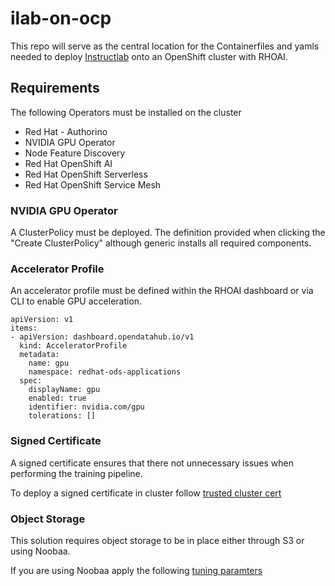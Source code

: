 # ilab-on-ocp

This repo will serve as the central location for the Containerfiles and yamls needed to deploy [Instructlab](https://instructlab.ai/) onto an OpenShift cluster with RHOAI.

## Requirements
The following Operators must be installed on the cluster

* Red Hat - Authorino
* NVIDIA GPU Operator
* Node Feature Discovery
* Red Hat OpenShift AI
* Red Hat OpenShift Serverless
* Red Hat OpenShift Service Mesh

### NVIDIA GPU Operator
A ClusterPolicy must be deployed. The definition provided when clicking the "Create ClusterPolicy" although generic installs all required components.

### Accelerator Profile
An accelerator profile must be defined within the RHOAI dashboard or via CLI to enable GPU acceleration.

```
apiVersion: v1
items:
- apiVersion: dashboard.opendatahub.io/v1
  kind: AcceleratorProfile
  metadata:
    name: gpu
    namespace: redhat-ods-applications
  spec:
    displayName: gpu
    enabled: true
    identifier: nvidia.com/gpu
    tolerations: []
```

### Signed Certificate
A signed certificate ensures that there not unnecessary issues when performing the training pipeline.

To deploy a signed certificate in cluster follow [trusted cluster cert](signed-certificate/README.md)

### Object Storage
This solution requires object storage to be in place either through S3 or using Noobaa.

If you are using Noobaa apply the following [tuning paramters](noobaa/README.md)